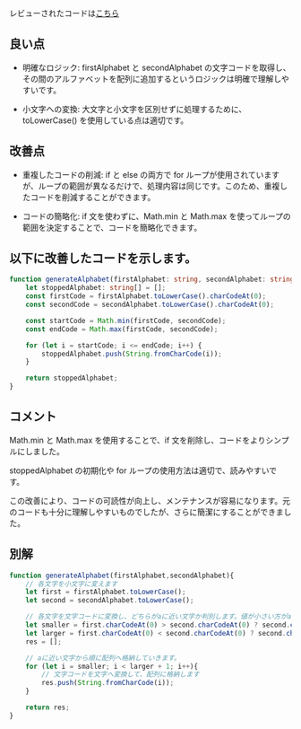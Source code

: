 レビューされたコードは[こちら](/journal/2025/10/practice_codes/stoppedAlphabet.ts)



## 良い点


- 明確なロジック: firstAlphabet と secondAlphabet の文字コードを取得し、その間のアルファベットを配列に追加するというロジックは明確で理解しやすいです。

- 小文字への変換: 大文字と小文字を区別せずに処理するために、toLowerCase() を使用している点は適切です。


## 改善点



- 重複したコードの削減: if と else の両方で for ループが使用されていますが、ループの範囲が異なるだけで、処理内容は同じです。このため、重複したコードを削減することができます。




- コードの簡略化: if 文を使わずに、Math.min と Math.max を使ってループの範囲を決定することで、コードを簡略化できます。




## 以下に改善したコードを示します。

```typescript
function generateAlphabet(firstAlphabet: string, secondAlphabet: string): string[] {
    let stoppedAlphabet: string[] = [];
    const firstCode = firstAlphabet.toLowerCase().charCodeAt(0);
    const secondCode = secondAlphabet.toLowerCase().charCodeAt(0);

    const startCode = Math.min(firstCode, secondCode);
    const endCode = Math.max(firstCode, secondCode);

    for (let i = startCode; i <= endCode; i++) {
        stoppedAlphabet.push(String.fromCharCode(i));
    }

    return stoppedAlphabet;
}
```
## コメント


Math.min と Math.max を使用することで、if 文を削除し、コードをよりシンプルにしました。

stoppedAlphabet の初期化や for ループの使用方法は適切で、読みやすいです。


この改善により、コードの可読性が向上し、メンテナンスが容易になります。元のコードも十分に理解しやすいものでしたが、さらに簡潔にすることができました。

## 別解
```typescript
function generateAlphabet(firstAlphabet,secondAlphabet){
    // 各文字を小文字に変えます
    let first = firstAlphabet.toLowerCase();
    let second = secondAlphabet.toLowerCase();

    // 各文字を文字コードに変換し、どちらがaに近い文字か判別します。値が小さい方がaに近くなります
    let smaller = first.charCodeAt(0) > second.charCodeAt(0) ? second.charCodeAt(0) : first.charCodeAt(0);
    let larger = first.charCodeAt(0) < second.charCodeAt(0) ? second.charCodeAt(0) : first.charCodeAt(0);
    res = [];

    // aに近い文字から順に配列へ格納していきます。
    for (let i = smaller; i < larger + 1; i++){
        // 文字コードを文字へ変換して、配列に格納します
        res.push(String.fromCharCode(i));
    }

    return res;
}
```